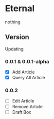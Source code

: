 # Eternal

nothing

## Version

Updating

### 0.0.1 & 0.0.1-alpha

- [x] Add Article
- [x] Query All Article

### 0.0.2

- [ ] Edit Article
- [ ] Remove Article
- [ ] Draft Box